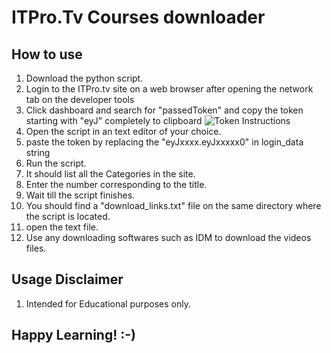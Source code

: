 # ITPro.Tv Courses downloader

## How to use
1. Download the python script.
2. Login to the ITPro.tv site on a web browser after opening the network tab on the developer tools
3. Click dashboard and search for "passedToken" and copy the token starting with "eyJ" completely to clipboard
![Token Instructions](https://imgur.com/a/LGltPdr)
4. Open the script in an text editor of your choice.
5. paste the token by replacing the "eyJxxxx.eyJxxxxx0" in login_data string
6. Run the script.
7. It should list all the Categories in the site.
8. Enter the number corresponding to the title.
9. Wait till the script finishes.
10. You should find a "download_links.txt" file on the same directory where the script is located.
11. open the text file.
12. Use any downloading softwares such as IDM to download the videos files.

## Usage Disclaimer
1. Intended for Educational purposes only.

## Happy Learning! :-)


